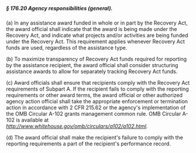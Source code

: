 ##### § 176.20 Agency responsibilities (general). #####

(a) In any assistance award funded in whole or in part by the Recovery Act, the award official shall indicate that the award is being made under the Recovery Act, and indicate what projects and/or activities are being funded under the Recovery Act. This requirement applies whenever Recovery Act funds are used, regardless of the assistance type.

(b) To maximize transparency of Recovery Act funds required for reporting by the assistance recipient, the award official shall consider structuring assistance awards to allow for separately tracking Recovery Act funds.

(c) Award officials shall ensure that recipients comply with the Recovery Act requirements of Subpart A. If the recipient fails to comply with the reporting requirements or other award terms, the award official or other authorized agency action official shall take the appropriate enforcement or termination action in accordance with 2 CFR 215.62 or the agency's implementation of the OMB Circular A-102 grants management common rule. OMB Circular A-102 is available at *http://www.whitehouse.gov/omb/circulars/a102/a102.html.*

(d) The award official shall make the recipient's failure to comply with the reporting requirements a part of the recipient's performance record.